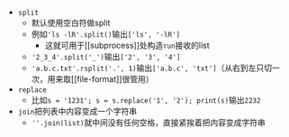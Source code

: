 - `split`
  - 默认使用空白符做split
  - 例如`'ls -lR'.split()`输出`['ls', '-lR']`
    - 这就可用于[[subprocess]]处构造`run`接收的list
  - `'2_3_4'.split('_')`输出`['2', '3', '4']`
  - `'a.b.c.txt'.rsplit('.', 1)`输出`['a.b.c', 'txt']`（从右到左只切一次，用来取[[file-format]]很管用）
- `replace`
  - 比如`s = '1231'; s = s.replace('1', '2'); print(s)`输出`2232`
- `join`把列表中内容变成一个字符串
  - `''.join(list)`就中间没有任何空格，直接紧挨着把内容变成字符串